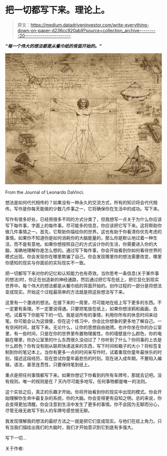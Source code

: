 # 把一切都写下来。理论上。

> 原文：<https://medium.datadriveninvestor.com/write-everything-down-on-paper-d236cc920ab9?source=collection_archive---------20----------------------->

***“每一个伟大的想法都是从餐巾纸的背面开始的。”***

![](img/c6891b25315405efda8353b82d8786dc.png)

From the Journal of Leonardo DaVinci.

想法是如何代代相传的？如果没有一种永久的交流方式，所有的知识将会代代相传。写作是你每天能做的少数几件事之一，它将确保你在生活中的成功。写下来。

写作有很多好处，已经用很多不同的方式分类了，但我想写一点关于为什么你应该写下每件事，字面上的每件事。尽可能多的信息，你应该把它写下来。这将帮助你做几件事情之一。首先，它帮助你描绘你的世界。这也有助于你看清你优先考虑的事情。如果你不知道你是如何消耗你的大脑能量的，那么你是默认地过着一种生活，而不是有意地。如果你想按照自己的方式设计你的生活，你需要进入你的大脑，准确地理解你是怎么想的。通过写下每件事，你会开始看到你如何看待世界的模式出现。你会发现你在哪里欺骗了自己。你会发现哪里你的想法需要改变，哪里你感知的现实与你面前的实际现实不一致。

把一切都写下来对你的记忆和认知能力也有奇效。当你思考一条信息(关于某件事的想法)时，你正在创造新的神经通路，然后通过把它写在纸上，把它显化到现实世界中。每个伟大的想法都是从餐巾纸的背面开始的。创作过程的一部分是将想法变成现实。开始这个过程最简单的方法就是把这些想法写下来。

这里有一个激进的想法。在接下来的一周里，尽可能地在纸上写下更多的东西。不一定要有条理。不一定要说得通。只要把笔放在纸上，如果你想涂鸦和画画，去吧。试着写下你能写下的一切。我是说所有的事情，利用你所有的休息时间来动笔。你可能会认为这很傻，但在这个练习中，你会比你想象的更多地了解自己。一有空闲时间，就写下来。无论什么，让你的思想自由驰骋。也许你坐在你的办公室里，有一些时间，只是在你的世界里布置物理属性。你的墙壁是什么颜色，你的电脑在哪里，你办公室里的什么东西很久没动过了？你听到了什么？你同事的上衣是什么颜色？你有没有刚从联邦快递送来的东西，写下时间和箱子的大小？将标签复制到你的笔记本上。当你有更多一点的时间来写作时，试着重现你童年最快乐的时刻，描述这段经历，现在尝试你童年最悲伤的时刻。现在进入成年期。不要陷入编辑，语法，甚至连贯性，只要保持笔到纸上。

重点是把任何事情都写下来。如果你想记下你看到的所有车牌号，那就去记吧。没有规则。唯一的规则是在 7 天内尽可能多地写。任何事物都是唯一的法则。

这个实验之后，真正的乐趣才开始。你将开始看到你的现实中出现的模式。你会开始理解你生命中最复杂的系统，你的大脑。你会变得更有自知之明。总的来说，你会变得更加清醒。你会注意到生活中发生了更多的事情。你不会因为无聊而分心，尽管无缘无故写下别人的车牌号感觉很无聊。

我发现理解我的想法的最好方法之一就是把它们变成现实。与他们在纸上角力。只有当我们描绘出我们的大脑时，我们才开始意识到它到底有多强大。

写下一切…

关于作者: